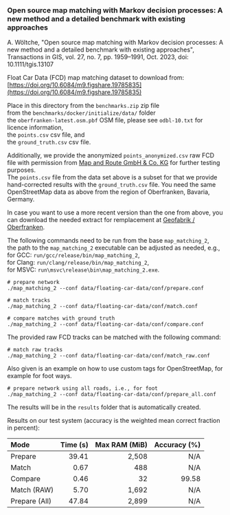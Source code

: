 ### Open source map matching with Markov decision processes: A new method and a detailed benchmark with existing approaches

A. Wöltche, "Open source map matching with Markov decision processes: A new method and a detailed benchmark with
existing approaches", Transactions in GIS, vol. 27, no. 7, pp. 1959–1991, Oct. 2023, doi: 10.1111/tgis.13107

Float Car Data (FCD) map matching dataset to download from: \
[https://doi.org/10.6084/m9.figshare.19785835](https://doi.org/10.6084/m9.figshare.19785835)

Place in this directory from the `benchmarks.zip` zip file \
from the `benchmarks/docker/initialize/data/` folder \
the `oberfranken-latest.osm.pbf` OSM file, please see `odbl-10.txt` for licence information, \
the `points.csv` csv file, and \
the `ground_truth.csv` csv file.

Additionally, we provide the anonymized `points_anonymized.csv` raw FCD file with permission
from [Map and Route GmbH & Co. KG](https://www.mapandroute.de/) for further testing purposes. \
The `points.csv` file from the data set above is a subset for that we provide hand-corrected results with the
`ground_truth.csv` file.
You need the same OpenStreetMap data as above from the region of Oberfranken, Bavaria, Germany.

In case you want to use a more recent version than the one from above, you can download the needed extract for
remplacement at
[Geofabrik / Oberfranken](https://download.geofabrik.de/europe/germany/bayern/oberfranken.html).

The following commands need to be run from the base `map_matching_2`, \
the path to the `map_matching_2` executable can be adjusted as needed, e.g., \
for GCC: `run/gcc/release/bin/map_matching_2`, \
for Clang: `run/clang/release/bin/map_matching_2`, \
for MSVC: `run\msvc\release\bin\map_matching_2.exe`.

```
# prepare network
./map_matching_2 --conf data/floating-car-data/conf/prepare.conf

# match tracks
./map_matching_2 --conf data/floating-car-data/conf/match.conf

# compare matches with ground truth
./map_matching_2 --conf data/floating-car-data/conf/compare.conf
```

The provided raw FCD tracks can be matched with the following command:

```
# match raw tracks
./map_matching_2 --conf data/floating-car-data/conf/match_raw.conf
```

Also given is an example on how to use custom tags for OpenStreetMap, for example for foot ways.

```
# prepare network using all roads, i.e., for foot
./map_matching_2 --conf data/floating-car-data/conf/prepare_all.conf
```

The results will be in the `results` folder that is automatically created.

Results on our test system (accuracy is the weighted mean correct fraction in percent):

| Mode          | Time (s) | Max RAM (MiB) | Accuracy (%) |
|:--------------|---------:|--------------:|-------------:|
| Prepare       |    39.41 |         2,508 |          N/A |
| Match         |     0.67 |           488 |          N/A |
| Compare       |     0.46 |            32 |        99.58 |
| Match (RAW)   |     5.70 |         1,692 |          N/A |
| Prepare (All) |    47.84 |         2,899 |          N/A |
